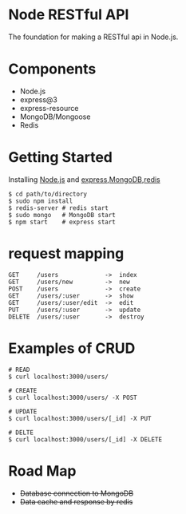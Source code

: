 Node RESTful API
===================
The foundation for making a RESTful api in Node.js.

Components
===================
* Node.js
* express@3
* express-resource
* MongoDB/Mongoose
* Redis

Getting Started
===========
Installing  [Node.js](http://nodejs.org/) and [express](http://expressjs.com/),[MongoDB](http://www.mongodb.org/),[redis](http://redis.io/)
~~~
$ cd path/to/directory
$ sudo npm install
$ redis-server # redis start
$ sudo mongo   # MongoDB start
$ npm start    # express start
~~~

request mapping
===========
~~~
GET     /users             ->  index
GET     /users/new         ->  new
POST    /users             ->  create
GET     /users/:user       ->  show
GET     /users/:user/edit  ->  edit
PUT     /users/:user       ->  update
DELETE  /users/:user       ->  destroy
~~~

Examples of CRUD
===========
~~~
# READ
$ curl localhost:3000/users/

# CREATE
$ curl localhost:3000/users/ -X POST

# UPDATE
$ curl localhost:3000/users/[_id] -X PUT

# DELTE
$ curl localhost:3000/users/[_id] -X DELETE
~~~

Road Map
===========
* ~~Database connection to MongoDB~~
* ~~Data cache and response by redis~~
